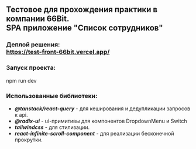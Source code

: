 ## Тестовое для прохождения практики в компании 66Bit.<br>SPA приложение "Список сотрудников"

### Деплой решения:<br> https://test-front-66bit.vercel.app/

### Запуск проекта:

npm run dev

### Использованные библиотеки:

- **_@tanstack/react-query_** - для кеширования и дедупликации запросов к api.
- **_@radix-ui_** - ui-примитивы для компонентов DropdownMenu и Switch
- **_tailwindcss_** - для стилизации.
- **_react-infinite-scroll-component_** - для реализации бесконечной прокрутки.
